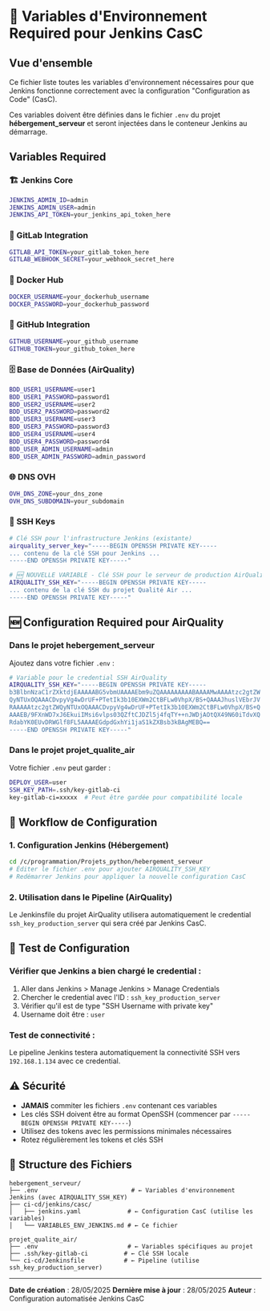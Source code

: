 # 🔐 Variables d'Environnement Required pour Jenkins CasC

## Vue d'ensemble

Ce fichier liste toutes les variables d'environnement nécessaires pour que Jenkins fonctionne correctement avec la configuration "Configuration as Code" (CasC).

Ces variables doivent être définies dans le fichier `.env` du projet **hébergement_serveur** et seront injectées dans le conteneur Jenkins au démarrage.

## Variables Required

### 🏗️ Jenkins Core
```bash
JENKINS_ADMIN_ID=admin
JENKINS_ADMIN_USER=admin
JENKINS_API_TOKEN=your_jenkins_api_token_here
```

### 🔗 GitLab Integration
```bash
GITLAB_API_TOKEN=your_gitlab_token_here
GITLAB_WEBHOOK_SECRET=your_webhook_secret_here
```

### 🐋 Docker Hub
```bash
DOCKER_USERNAME=your_dockerhub_username
DOCKER_PASSWORD=your_dockerhub_password
```

### 🐙 GitHub Integration
```bash
GITHUB_USERNAME=your_github_username
GITHUB_TOKEN=your_github_token_here
```

### 🗄️ Base de Données (AirQuality)
```bash
BDD_USER1_USERNAME=user1
BDD_USER1_PASSWORD=password1
BDD_USER2_USERNAME=user2
BDD_USER2_PASSWORD=password2
BDD_USER3_USERNAME=user3
BDD_USER3_PASSWORD=password3
BDD_USER4_USERNAME=user4
BDD_USER4_PASSWORD=password4
BDD_USER_ADMIN_USERNAME=admin
BDD_USER_ADMIN_PASSWORD=admin_password
```

### 🌐 DNS OVH
```bash
OVH_DNS_ZONE=your_dns_zone
OVH_DNS_SUBDOMAIN=your_subdomain
```

### 🔑 SSH Keys
```bash
# Clé SSH pour l'infrastructure Jenkins (existante)
airquality_server_key="-----BEGIN OPENSSH PRIVATE KEY-----
... contenu de la clé SSH pour Jenkins ...
-----END OPENSSH PRIVATE KEY-----"

# 🆕 NOUVELLE VARIABLE - Clé SSH pour le serveur de production AirQuality
AIRQUALITY_SSH_KEY="-----BEGIN OPENSSH PRIVATE KEY-----
... contenu de la clé SSH du projet Qualité Air ...
-----END OPENSSH PRIVATE KEY-----"
```

## 🆕 Configuration Required pour AirQuality

### Dans le projet **hebergement_serveur**
Ajoutez dans votre fichier `.env` :

```bash
# Variable pour le credential SSH AirQuality
AIRQUALITY_SSH_KEY="-----BEGIN OPENSSH PRIVATE KEY-----
b3BlbnNzaC1rZXktdjEAAAAABG5vbmUAAAAEbm9uZQAAAAAAAAABAAAAMwAAAAtzc2gtZW
QyNTUxOQAAACDvpyVg4wDrUF+PTetIk3b10EXWm2CtBFLw0VhpX/BS+QAAAJhuslVEbrJV
RAAAAAtzc2gtZWQyNTUxOQAAACDvpyVg4wDrUF+PTetIk3b10EXWm2CtBFLw0VhpX/BS+Q
AAAEB/9FXnWD7xJ6EkuiIMsi6vlps03QZftCJDZl5j4fqTY++nJWDjAOtQX49N60iTdvXQ
RdabYK0EUvDRWGlf8FL5AAAAEGdpdGxhYi1jaS1kZXBsb3kBAgMEBQ==
-----END OPENSSH PRIVATE KEY-----"
```

### Dans le projet **projet_qualite_air**
Votre fichier `.env` peut garder :

```bash
DEPLOY_USER=user
SSH_KEY_PATH=.ssh/key-gitlab-ci
key-gitlab-ci=xxxxx  # Peut être gardée pour compatibilité locale
```

## 🔄 Workflow de Configuration

### 1. Configuration Jenkins (Hébergement)
```bash
cd /c/programmation/Projets_python/hebergement_serveur
# Éditer le fichier .env pour ajouter AIRQUALITY_SSH_KEY
# Redémarrer Jenkins pour appliquer la nouvelle configuration CasC
```

### 2. Utilisation dans le Pipeline (AirQuality)
Le Jenkinsfile du projet AirQuality utilisera automatiquement le credential `ssh_key_production_server` qui sera créé par Jenkins CasC.

## 🧪 Test de Configuration

### Vérifier que Jenkins a bien chargé le credential :
1. Aller dans Jenkins > Manage Jenkins > Manage Credentials
2. Chercher le credential avec l'ID : `ssh_key_production_server`
3. Vérifier qu'il est de type "SSH Username with private key"
4. Username doit être : `user`

### Test de connectivité :
Le pipeline Jenkins testera automatiquement la connectivité SSH vers `192.168.1.134` avec ce credential.

## ⚠️ Sécurité

- **JAMAIS** commiter les fichiers `.env` contenant ces variables
- Les clés SSH doivent être au format OpenSSH (commencer par `-----BEGIN OPENSSH PRIVATE KEY-----`)
- Utilisez des tokens avec les permissions minimales nécessaires
- Rotez régulièrement les tokens et clés SSH

## 📁 Structure des Fichiers

```
hebergement_serveur/
├── .env                          # ← Variables d'environnement Jenkins (avec AIRQUALITY_SSH_KEY)
├── ci-cd/jenkins/casc/
│   ├── jenkins.yaml             # ← Configuration CasC (utilise les variables)
│   └── VARIABLES_ENV_JENKINS.md # ← Ce fichier

projet_qualite_air/
├── .env                         # ← Variables spécifiques au projet
├── .ssh/key-gitlab-ci          # ← Clé SSH locale
└── ci-cd/Jenkinsfile           # ← Pipeline (utilise ssh_key_production_server)
```

---

**Date de création** : 28/05/2025
**Dernière mise à jour** : 28/05/2025
**Auteur** : Configuration automatisée Jenkins CasC